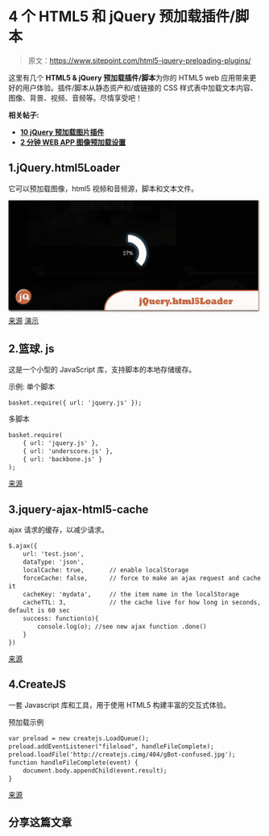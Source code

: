 # 4 个 HTML5 和 jQuery 预加载插件/脚本

> 原文：<https://www.sitepoint.com/html5-jquery-preloading-plugins/>

这里有几个 **HTML5 & jQuery 预加载插件/脚本**为你的 HTML5 web 应用带来更好的用户体验。插件/脚本从静态资产和/或链接的 CSS 样式表中加载文本内容、图像、背景、视频、音频等。尽情享受吧！

**相关帖子:**

*   [**10 jQuery 预加载图片插件**](http://www.jquery4u.com/plugins/preload-image-plugins/)
*   [**2 分钟 WEB APP 图像预加载设置**](http://www.jquery4u.com/speed/web-app-image-preloading-setup-2mins/)

## 1.jQuery.html5Loader

它可以预加载图像，html5 视频和音频源，脚本和文本文件。

[![jQueryhtml5Loader-copy.jpg](img/230f90cbc02a1c5cd0d5ae18aa9a9b1b.png)](http://gianlucaguarini.com/canvas-experiments/jQuery-html5Loader/) 
[来源](http://gianlucaguarini.com/canvas-experiments/jQuery-html5Loader/) [演示](http://gianlucaguarini.com/canvas-experiments/jQuery-html5Loader/examples/demo-circular.html)

## 2.篮球. js

这是一个小型的 JavaScript 库，支持脚本的本地存储缓存。

示例:
单个脚本

```
basket.require({ url: 'jquery.js' });
```

多脚本

```
basket.require(
    { url: 'jquery.js' },
    { url: 'underscore.js' },
    { url: 'backbone.js' }
);
```

[来源](http://addyosmani.github.io/basket.js/)

## 3.jquery-ajax-html5-cache

ajax 请求的缓存，以减少请求。

```
$.ajax({
    url: 'test.json',
    dataType: 'json',
    localCache: true,       // enable localStorage
    forceCache: false,      // force to make an ajax request and cache it
    cacheKey: 'mydata',     // the item name in the localStorage
    cacheTTL: 3,            // the cache live for how long in seconds, default is 60 sec
    success: function(o){
        console.log(o); //see new ajax function .done()
    }
})
```

[来源](https://github.com/huboo/jquery-ajax-html5-cache)

## 4.CreateJS

一套 Javascript 库和工具，用于使用 HTML5 构建丰富的交互式体验。

预加载示例

```
var preload = new createjs.LoadQueue();
preload.addEventListener("fileload", handleFileComplete);
preload.loadFile('http://createjs.cimg/404/gBot-confused.jpg');
function handleFileComplete(event) {
    document.body.appendChild(event.result);
}
```

[来源](http://createjs.com)

## 分享这篇文章
